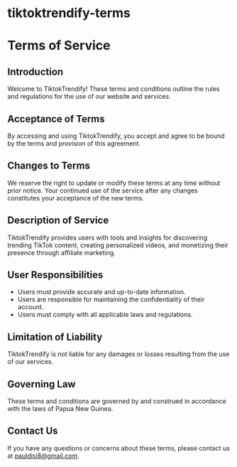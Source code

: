 # tiktoktrendify-terms
# Terms of Service

## Introduction
Welcome to TiktokTrendify! These terms and conditions outline the rules and regulations for the use of our website and services.

## Acceptance of Terms
By accessing and using TiktokTrendify, you accept and agree to be bound by the terms and provision of this agreement.

## Changes to Terms
We reserve the right to update or modify these terms at any time without prior notice. Your continued use of the service after any changes constitutes your acceptance of the new terms.

## Description of Service
TiktokTrendify provides users with tools and insights for discovering trending TikTok content, creating personalized videos, and monetizing their presence through affiliate marketing.

## User Responsibilities
- Users must provide accurate and up-to-date information.
- Users are responsible for maintaining the confidentiality of their account.
- Users must comply with all applicable laws and regulations.

## Limitation of Liability
TiktokTrendify is not liable for any damages or losses resulting from the use of our services.

## Governing Law
These terms and conditions are governed by and construed in accordance with the laws of Papua New Guinea.

## Contact Us
If you have any questions or concerns about these terms, please contact us at pauldisi8@gmail.com.
